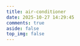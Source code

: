 ```yaml
---
title: air-conditioner
date: 2025-10-27 14:29:45
comments: true
aside: false
top_img: false
---
```

